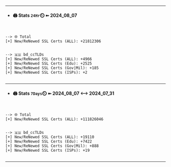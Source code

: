 

---
- #### 🖨️ **Stats** `24Hr`⏲️ ➼ 2024_08_07
```console


--> 🌐 Total
[+] New/ReNewed SSL Certs (ALL): +21812306


--> 🇧🇩 bd_ccTLDs
[+] New/ReNewed SSL Certs (ALL): +4966
[+] New/ReNewed SSL Certs (Edu): +2525
[+] New/ReNewed SSL Certs (Gov|Mil): +185
[+] New/ReNewed SSL Certs (ISPs): +2


```

---
- #### 🖨️ **Stats** `7Days`⏲️ ➼ 2024_08_07 <--> 2024_07_31
```console


--> 🌐 Total
[+] New/ReNewed SSL Certs (ALL): +111826046


--> 🇧🇩 bd_ccTLDs
[+] New/ReNewed SSL Certs (ALL): +19110
[+] New/ReNewed SSL Certs (Edu): +7422
[+] New/ReNewed SSL Certs (Gov|Mil): +888
[+] New/ReNewed SSL Certs (ISPs): +19


```

---

